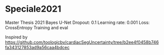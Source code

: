 # Speciale2021
Master Thesis 2021
Bayes U-Net 
  Dropout: 0.1
  Learning rate: 0.001
  Loss: CrossEntropy
  Training and eval
  
Inspired by https://github.com/toologicbv/cardiacSegUncertainty/tree/b2ee4f0458b746fa343127853ad9a56caa4bdcec
